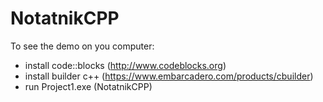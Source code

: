 # NotatnikCPP #

To see the demo on you computer:


* install code::blocks (http://www.codeblocks.org)
* install builder c++ (https://www.embarcadero.com/products/cbuilder)
* run Project1.exe (NotatnikCPP)
